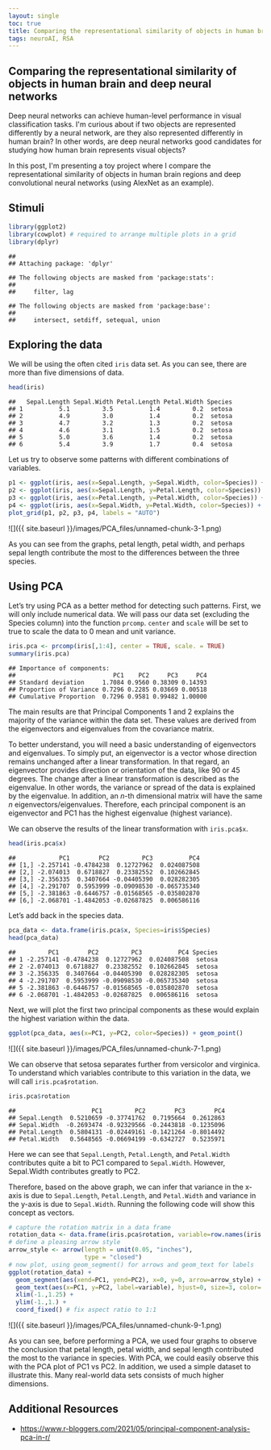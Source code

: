 ```yaml
---
layout: single
toc: true
title: Comparing the representational similarity of objects in human brain and deep neural networks 
tags: neuroAI, RSA 
---
```

## Comparing the representational similarity of objects in human brain and deep neural networks

Deep neural networks can achieve human-level performance in visual classification tasks. I'm curious about if two objects are represented differently by a neural network, are they also represented differently in human brain? In other words, are deep neural networks good candidates for studying how human brain represents visual objects? 

In this post, I'm presenting a toy project where I compare the representational similarity of objects in human brain regions and deep convolutional neural networks (using AlexNet as an example).  

## Stimuli 




``` r
library(ggplot2)
library(cowplot) # required to arrange multiple plots in a grid
library(dplyr)
```

    ##
    ## Attaching package: 'dplyr'

    ## The following objects are masked from 'package:stats':
    ##
    ##     filter, lag

    ## The following objects are masked from 'package:base':
    ##
    ##     intersect, setdiff, setequal, union

## Exploring the data

We will be using the often cited `iris` data set. As you can see, there
are more than five dimensions of data.

``` r
head(iris)
```

    ##   Sepal.Length Sepal.Width Petal.Length Petal.Width Species
    ## 1          5.1         3.5          1.4         0.2  setosa
    ## 2          4.9         3.0          1.4         0.2  setosa
    ## 3          4.7         3.2          1.3         0.2  setosa
    ## 4          4.6         3.1          1.5         0.2  setosa
    ## 5          5.0         3.6          1.4         0.2  setosa
    ## 6          5.4         3.9          1.7         0.4  setosa

Let us try to observe some patterns with different combinations of
variables.

``` r
p1 <- ggplot(iris, aes(x=Sepal.Length, y=Sepal.Width, color=Species)) + geom_point()
p2 <- ggplot(iris, aes(x=Sepal.Length, y=Petal.Length, color=Species)) + geom_point()
p3 <- ggplot(iris, aes(x=Petal.Length, y=Petal.Width, color=Species)) + geom_point()
p4 <- ggplot(iris, aes(x=Sepal.Width, y=Petal.Width, color=Species)) + geom_point()
plot_grid(p1, p2, p3, p4, labels = "AUTO")
```

![]({{ site.baseurl }}/images/PCA_files/unnamed-chunk-3-1.png)

As you can see from the graphs, petal length, petal width, and perhaps
sepal length contribute the most to the differences between the three
species.

## Using PCA

Let’s try using PCA as a better method for detecting such patterns.
First, we will only include numerical data. We will pass our data set
(excluding the Species column) into the function `prcomp`. `center` and
`scale` will be set to true to scale the data to 0 mean and unit
variance.

``` r
iris.pca <- prcomp(iris[,1:4], center = TRUE, scale. = TRUE)
summary(iris.pca)
```

    ## Importance of components:
    ##                           PC1    PC2     PC3     PC4
    ## Standard deviation     1.7084 0.9560 0.38309 0.14393
    ## Proportion of Variance 0.7296 0.2285 0.03669 0.00518
    ## Cumulative Proportion  0.7296 0.9581 0.99482 1.00000

The main results are that Principal Components 1 and 2 explains the
majority of the variance within the data set. These values are derived
from the eigenvectors and eigenvalues from the covariance matrix.

To better understand, you will need a basic understanding of
eigenvectors and eigenvalues. To simply put, an eigenvector is a vector
whose direction remains unchanged after a linear transformation. In that
regard, an eigenvector provides direction or orientation of the data,
like 90 or 45 degrees. The change after a linear transformation is
described as the eigenvalue. In other words, the variance or spread of
the data is explained by the eigenvalue. In addition, an *n*-th
dimensional matrix will have the same *n* eigenvectors/eigenvalues.
Therefore, each principal component is an eigenvector and PC1 has the
highest eigenvalue (highest variance).

We can observe the results of the linear transformation with
`iris.pca$x`.

``` r
head(iris.pca$x)
```

    ##            PC1        PC2         PC3          PC4
    ## [1,] -2.257141 -0.4784238  0.12727962  0.024087508
    ## [2,] -2.074013  0.6718827  0.23382552  0.102662845
    ## [3,] -2.356335  0.3407664 -0.04405390  0.028282305
    ## [4,] -2.291707  0.5953999 -0.09098530 -0.065735340
    ## [5,] -2.381863 -0.6446757 -0.01568565 -0.035802870
    ## [6,] -2.068701 -1.4842053 -0.02687825  0.006586116

Let’s add back in the species data.

``` r
pca_data <- data.frame(iris.pca$x, Species=iris$Species)
head(pca_data)
```

    ##         PC1        PC2         PC3          PC4 Species
    ## 1 -2.257141 -0.4784238  0.12727962  0.024087508  setosa
    ## 2 -2.074013  0.6718827  0.23382552  0.102662845  setosa
    ## 3 -2.356335  0.3407664 -0.04405390  0.028282305  setosa
    ## 4 -2.291707  0.5953999 -0.09098530 -0.065735340  setosa
    ## 5 -2.381863 -0.6446757 -0.01568565 -0.035802870  setosa
    ## 6 -2.068701 -1.4842053 -0.02687825  0.006586116  setosa

Next, we will plot the first two principal components as these would
explain the highest variation within the data.

``` r
ggplot(pca_data, aes(x=PC1, y=PC2, color=Species)) + geom_point()
```

![]({{ site.baseurl }}/images/PCA_files/unnamed-chunk-7-1.png)

We can observe that setosa separates further from versicolor and
virginica. To understand which variables contribute to this variation in
the data, we will call `iris.pca$rotation`.

``` r
iris.pca$rotation
```

    ##                     PC1         PC2        PC3        PC4
    ## Sepal.Length  0.5210659 -0.37741762  0.7195664  0.2612863
    ## Sepal.Width  -0.2693474 -0.92329566 -0.2443818 -0.1235096
    ## Petal.Length  0.5804131 -0.02449161 -0.1421264 -0.8014492
    ## Petal.Width   0.5648565 -0.06694199 -0.6342727  0.5235971

Here we can see that `Sepal.Length`, `Petal.Length`, and `Petal.Width`
contributes quite a bit to PC1 compared to `Sepal.Width`. However,
Sepal.Width contributes greatly to PC2.

Therefore, based on the above graph, we can infer that variance in the
x-axis is due to `Sepal.Length`, `Petal.Length`, and `Petal.Width` and
variance in the y-axis is due to `Sepal.Width`. Running the following
code will show this concept as vectors.

``` r
# capture the rotation matrix in a data frame
rotation_data <- data.frame(iris.pca$rotation, variable=row.names(iris.pca$rotation))
# define a pleasing arrow style
arrow_style <- arrow(length = unit(0.05, "inches"),
                     type = "closed")
# now plot, using geom_segment() for arrows and geom_text for labels
ggplot(rotation_data) +
  geom_segment(aes(xend=PC1, yend=PC2), x=0, y=0, arrow=arrow_style) +
  geom_text(aes(x=PC1, y=PC2, label=variable), hjust=0, size=3, color='blue') +
  xlim(-1.,1.25) +
  ylim(-1.,1.) +
  coord_fixed() # fix aspect ratio to 1:1
```

![]({{ site.baseurl }}/images/PCA_files/unnamed-chunk-9-1.png)

As you can see, before performing a PCA, we used four graphs to observe
the conclusion that petal length, petal width, and sepal length
contributed the most to the variance in species. With PCA, we could
easily observe this with the PCA plot of PC1 vs PC2. In addition, we
used a simple dataset to illustrate this. Many real-world data sets
consists of much higher dimensions.

## Additional Resources

-   <https://www.r-bloggers.com/2021/05/principal-component-analysis-pca-in-r/>
